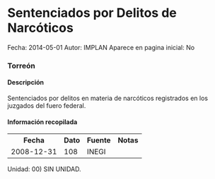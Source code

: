 Sentenciados por Delitos de Narcóticos
=====

Fecha: 2014-05-01
Autor: IMPLAN
Aparece en pagina inicial: No

### Torreón

#### Descripción

Sentenciados por delitos en materia de narcóticos registrados en los juzgados del fuero federal.

#### Información recopilada

<table class="table table-hover table-bordered">
  <tr><th>Fecha</th><th>Dato</th><th>Fuente</th><th>Notas</th></tr>
  <tr><td>2008-12-31</td><td>108</td><td>INEGI</td><td></td></tr>
</table>

Unidad: 00) SIN UNIDAD.
